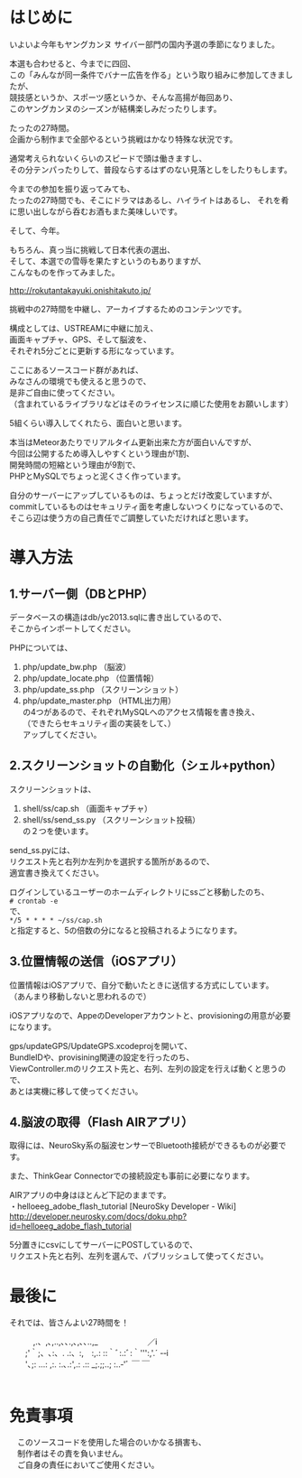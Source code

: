 # はじめに
いよいよ今年もヤングカンヌ サイバー部門の国内予選の季節になりました。

本選も合わせると、今までに四回、  
この「みんなが同一条件でバナー広告を作る」という取り組みに参加してきましたが、  
競技感というか、スポーツ感というか、そんな高揚が毎回あり、  
このヤングカンヌのシーズンが結構楽しみだったりします。


たったの27時間。  
企画から制作まで全部やるという挑戦はかなり特殊な状況です。

通常考えられないくらいのスピードで頭は働きますし、  
その分テンパったりして、普段ならするはずのない見落としをしたりもします。


今までの参加を振り返ってみても、  
たったの27時間でも、そこにドラマはあるし、ハイライトはあるし、 
それを肴に思い出しながら呑むお酒もまた美味しいです。


そして、今年。


もちろん、真っ当に挑戦して日本代表の選出、  
そして、本選での雪辱を果たすというのもありますが、  
こんなものを作ってみました。

http://rokutantakayuki.onishitakuto.jp/


挑戦中の27時間を中継し、アーカイブするためのコンテンツです。

構成としては、USTREAMに中継に加え、  
画面キャプチャ、GPS、そして脳波を、  
それぞれ5分ごとに更新する形になっています。


ここにあるソースコード群があれば、  
みなさんの環境でも使えると思うので、  
是非ご自由に使ってください。  
（含まれているライブラリなどはそのライセンスに順じた使用をお願いします）

5組くらい導入してくれたら、面白いと思います。


本当はMeteorあたりでリアルタイム更新出来た方が面白いんですが、  
今回は公開するため導入しやすくという理由が1割、  
開発時間の短縮という理由が9割で、  
PHPとMySQLでちょっと泥くさく作っています。

自分のサーバーにアップしているものは、ちょっとだけ改変していますが、  
commitしているものはセキュリティ面を考慮しないつくりになっているので、  
そこら辺は使う方の自己責任でご調整していただければと思います。


# 導入方法

## 1.サーバー側（DBとPHP）

データベースの構造はdb/yc2013.sqlに書き出しているので、  
そこからインポートしてください。

PHPについては、  
1. php/update_bw.php （脳波）  
2. php/update_locate.php （位置情報）  
3. php/update_ss.php （スクリーンショット）  
4. php/update_master.php （HTML出力用）  
の4つがあるので、それぞれMySQLへのアクセス情報を書き換え、  
（できたらセキュリティ面の実装をして、）  
アップしてください。



## 2.スクリーンショットの自動化（シェル+python）

スクリーンショットは、  
1. shell/ss/cap.sh （画面キャプチャ）  
2. shell/ss/send_ss.py （スクリーンショット投稿）  
の２つを使います。

send_ss.pyには、  
リクエスト先と右列か左列かを選択する箇所があるので、  
適宜書き換えてください。  

ログインしているユーザーのホームディレクトリにssごと移動したのち、  
`# crontab -e`  
で、  
`*/5 * * * * ~/ss/cap.sh`  
と指定すると、5の倍数の分になると投稿されるようになります。  




## 3.位置情報の送信（iOSアプリ）

位置情報はiOSアプリで、自分で動いたときに送信する方式にしています。  
（あんまり移動しないと思われるので）

iOSアプリなので、AppeのDeveloperアカウントと、provisioningの用意が必要になります。  

gps/updateGPS/UpdateGPS.xcodeprojを開いて、  
BundleIDや、provisining関連の設定を行ったのち、  
ViewController.mのリクエスト先と、右列、左列の設定を行えば動くと思うので、  
あとは実機に移して使ってください。  




## 4.脳波の取得（Flash AIRアプリ）

取得には、NeuroSky系の脳波センサーでBluetooth接続ができるものが必要です。  

また、ThinkGear Connectorでの接続設定も事前に必要になります。  

AIRアプリの中身はほとんど下記のままです。  
・helloeeg_adobe_flash_tutorial [NeuroSky Developer - Wiki]  
http://developer.neurosky.com/docs/doku.php?id=helloeeg_adobe_flash_tutorial

5分置きにcsvにしてサーバーにPOSTしているので、  
リクエスト先と右列、左列を選んで、パブリッシュして使ってください。  





# 最後に

それでは、皆さんよい27時間を！

　　　,.、,､,..,､､.,､,､､..,_　　　　　 　／i  
　　;'｀;、､:、. .:、:,　:,.: ::｀ﾞ:.:ﾞ:｀''':,'.´ -‐i  
　　'､;: ...: ,:. :.､.:',.: .:: _;.;;..; :..‐'ﾞ ￣ ￣   
　　
　　
　　
　　
# 免責事項

　このソースコードを使用した場合のいかなる損害も、  
　制作者はその責を負いません。  
　ご自身の責任においてご使用ください。  




















































